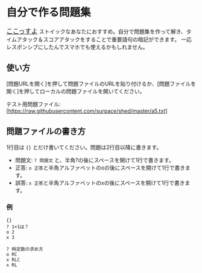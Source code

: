 # 自分で作る問題集
[<big>ここっすよ</big>](https://surpace.github.io/problems/index.html)
ストイックなあなたにおすすめ。自分で問題集を作って解き、タイムアタック＆スコアアタックをすることで重要語句の暗記ができます。
一応レスポンシブにしたんでスマホでも使えるかもしれません。

## 使い方
[問題URLを開く]を押して問題ファイルのURLを貼り付けるか、[問題ファイルを開く]を押してローカルの問題ファイルを開いてください。

テスト用問題ファイル: [https://raw.githubusercontent.com/surpace/shed/master/a5.txt]

## 問題ファイルの書き方

1行目は `{}` とだけ書いてください。問題は2行目以降に書きます。

* 問題文: `? 問題文` と、半角?の後にスペースを開けて1行で書きます。
* 正答: `o 正答`と半角アルファベットのoの後にスペースを開けて1行で書きます。
* 誤答: `x 正答`と半角アルファベットのxの後にスペースを開けて1行で書きます。

### 例

```
{}
? 1+1は？
o 2
x 3

? 時定数の求め方
o RC
x RLC
x RL
```

